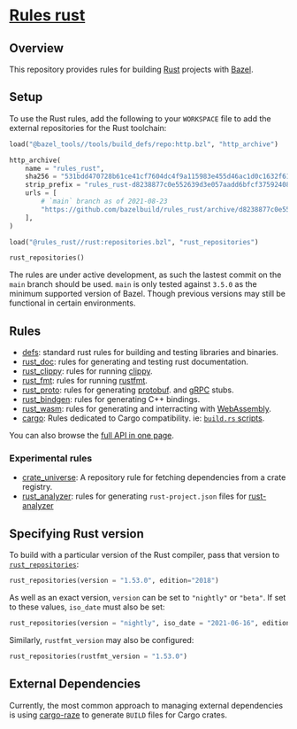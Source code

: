 # [Rules rust](https://github.com/bazelbuild/rules_rust)

## Overview

This repository provides rules for building [Rust][rust] projects with [Bazel][bazel].

[bazel]: https://bazel.build/
[rust]: http://www.rust-lang.org/

<!-- TODO: Render generated docs on the github pages site again, https://bazelbuild.github.io/rules_rust/ -->

<a name="setup"></a>

## Setup

To use the Rust rules, add the following to your `WORKSPACE` file to add the external repositories for the Rust toolchain:

```python
load("@bazel_tools//tools/build_defs/repo:http.bzl", "http_archive")

http_archive(
    name = "rules_rust",
    sha256 = "531bdd470728b61ce41cf7604dc4f9a115983e455d46ac1d0c1632f613ab9fc3",
    strip_prefix = "rules_rust-d8238877c0e552639d3e057aadd6bfcf37592408",
    urls = [
        # `main` branch as of 2021-08-23
        "https://github.com/bazelbuild/rules_rust/archive/d8238877c0e552639d3e057aadd6bfcf37592408.tar.gz",
    ],
)

load("@rules_rust//rust:repositories.bzl", "rust_repositories")

rust_repositories()
```

The rules are under active development, as such the lastest commit on the
`main` branch should be used. `main` is only tested against `3.5.0` as the
minimum supported version of Bazel. Though previous versions may still be
functional in certain environments.

## Rules

- [defs](defs.md): standard rust rules for building and testing libraries and binaries.
- [rust_doc](rust_doc.md): rules for generating and testing rust documentation.
- [rust_clippy](rust_clippy.md): rules for running [clippy](https://github.com/rust-lang/rust-clippy#readme).
- [rust_fmt](rust_fmt.md): rules for running [rustfmt](https://github.com/rust-lang/rustfmt#readme).
- [rust_proto](rust_proto.md): rules for generating [protobuf](https://developers.google.com/protocol-buffers).
  and [gRPC](https://grpc.io) stubs.
- [rust_bindgen](rust_bindgen.md): rules for generating C++ bindings.
- [rust_wasm](rust_wasm.md): rules for generating and interracting with [WebAssembly](https://www.rust-lang.org/what/wasm).
- [cargo](cargo.md): Rules dedicated to Cargo compatibility. ie: [`build.rs` scripts](https://doc.rust-lang.org/cargo/reference/build-scripts.html).

You can also browse the [full API in one page](flatten.md).

### Experimental rules

- [crate_universe](crate_universe.md): A repository rule for fetching dependencies from a crate registry.
- [rust_analyzer](rust_analyzer.md): rules for generating `rust-project.json` files for [rust-analyzer](https://rust-analyzer.github.io/)

## Specifying Rust version

To build with a particular version of the Rust compiler, pass that version to [`rust_repositories`](flatten.md#rust_repositories):

```python
rust_repositories(version = "1.53.0", edition="2018")
```

As well as an exact version, `version` can be set to `"nightly"` or `"beta"`. If set to these values, `iso_date` must also be set:

```python
rust_repositories(version = "nightly", iso_date = "2021-06-16", edition="2018")
```

Similarly, `rustfmt_version` may also be configured:

```python
rust_repositories(rustfmt_version = "1.53.0")
```

## External Dependencies

Currently, the most common approach to managing external dependencies is using
[cargo-raze](https://github.com/google/cargo-raze) to generate `BUILD` files for Cargo crates.
